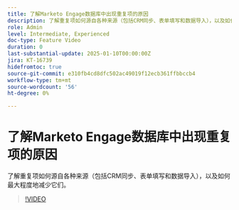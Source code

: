 ```yaml
---
title: 了解Marketo Engage数据库中出现重复项的原因
description: 了解重复项如何源自各种来源（包括CRM同步、表单填写和数据导入），以及如何最大程度地减少它们。
role: Admin
level: Intermediate, Experienced
doc-type: Feature Video
duration: 0
last-substantial-update: 2025-01-10T00:00:00Z
jira: KT-16739
hidefromtoc: true
source-git-commit: e310fb4cd8dfc502ac49019f12ecb361ffbbccb4
workflow-type: tm+mt
source-wordcount: '56'
ht-degree: 0%

---
```



# 了解Marketo Engage数据库中出现重复项的原因

了解重复项如何源自各种来源（包括CRM同步、表单填写和数据导入），以及如何最大程度地减少它们。

>[!VIDEO](https://video.tv.adobe.com/v/3443900/?learn=on&enablevpops&captions=chi_hans)
